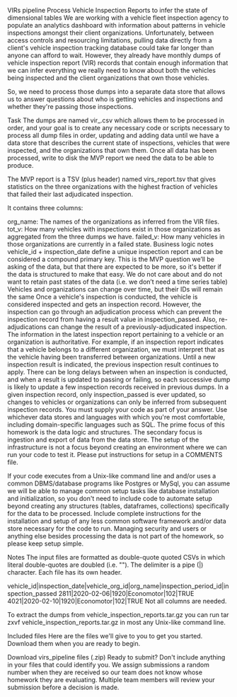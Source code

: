 VIRs pipeline
Process Vehicle Inspection Reports to infer the state of dimensional tables
We are working with a vehicle fleet inspection agency to populate an analytics dashboard with information about patterns in vehicle inspections amongst their client organizations. Unfortunately, between access controls and resourcing limitations, pulling data directly from a client's vehicle inspection tracking database could take far longer than anyone can afford to wait. However, they already have monthly dumps of vehicle inspection report (VIR) records that contain enough information that we can infer everything we really need to know about both the vehicles being inspected and the client organizations that own those vehicles.

So, we need to process those dumps into a separate data store that allows us to answer questions about who is getting vehicles and inspections and whether they're passing those inspections.

Task
The dumps are named vir_<year><month>.csv which allows them to be processed in order, and your goal is to create any necessary code or scripts necessary to process all dump files in order, updating and adding data until we have a data store that describes the current state of inspections, vehicles that were inspected, and the organizations that own them. Once all data has been processed, write to disk the MVP report we need the data to be able to produce.

The MVP report is a TSV (plus header) named virs_report.tsv that gives statistics on the three organizations with the highest fraction of vehicles that failed their last adjudicated inspection.

It contains three columns:

org_name: The names of the organizations as inferred from the VIR files.
tot_v: How many vehicles with inspections exist in those organizations as aggregated from the three dumps we have.
failed_v: How many vehicles in those organizations are currently in a failed state.
Business logic notes
vehicle_id + inspection_date define a unique inspection report and can be considered a compound primary key.
This is the MVP question we’ll be asking of the data, but that there are expected to be more, so it's better if the data is structured to make that easy.
We do not care about and do not want to retain past states of the data (i.e. we don’t need a time series table)
Vehicles and organizations can change over time, but their IDs will remain the same
Once a vehicle's inspection is conducted, the vehicle is considered inspected and gets an inspection record. However, the inspection can go through an adjudication process which can prevent the inspection record from having a result value in inspection_passed. Also, re-adjudications can change the result of a previously-adjudicated inspection.
The information in the latest inspection report pertaining to a vehicle or an organization is authoritative. For example, if an inspection report indicates that a vehicle belongs to a different organization, we must interpret that as the vehicle having been transferred between organizations.
Until a new inspection result is indicated, the previous inspection result continues to apply. There can be long delays between when an inspection is conducted, and when a result is updated to passing or failing, so each successive dump is likely to update a few inspection records received in previous dumps.
In a given inspection record, only inspection_passed is ever updated, so changes to vehicles or organizations can only be inferred from subsequent inspection records.
You must supply your code as part of your answer. Use whichever data stores and languages with which you're most comfortable, including domain-specific languages such as SQL. The prime focus of this homework is the data logic and structures. The secondary focus is ingestion and export of data from the data store. The setup of the infrastructure is not a focus beyond creating an environment where we can run your code to test it. Please put instructions for setup in a COMMENTS file.

If your code executes from a Unix-like command line and and/or uses a common DBMS/database programs like Postgres or MySql, you can assume we will be able to manage common setup tasks like database installation and initialization, so you don't need to include code to automate setup beyond creating any structures (tables, dataframes, collections) specifically for the data to be processed. Include complete instructions for the installation and setup of any less common software framework and/or data store necessary for the code to run. Managing security and users or anything else besides processing the data is not part of the homework, so please keep setup simple.

Notes
The input files are formatted as double-quote quoted CSVs in which literal double-quotes are doubled (i.e. ""). The delimiter is a pipe (|) character. Each file has its own header.

vehicle_id|inspection_date|vehicle_org_id|org_name|inspection_period_id|inspection_passed
2811|2020-02-06|1920|Economotor|102|TRUE
4021|2020-02-10|1920|Economotor|102|TRUE
Not all columns are needed.

To extract the dumps from vehicle_inspection_reports.tar.gz you can run tar zxvf vehicle_inspection_reports.tar.gz in most any Unix-like command line.

Included files
Here are the files we'll give to you to get you started. Download them when you are ready to begin.

 Download virs_pipeline files (.zip)
Ready to submit?
Don't include anything in your files that could identify you. We assign submissions a random number when they are received so our team does not know whose homework they are evaluating. Multiple team members will review your submission before a decision is made.
